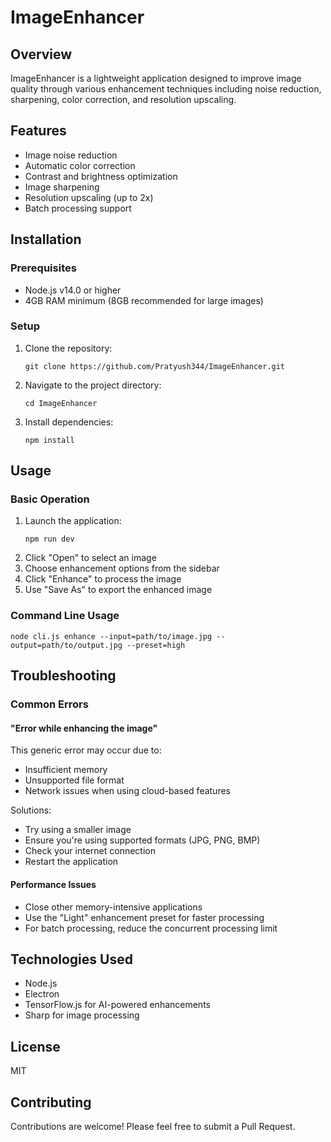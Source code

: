 # ImageEnhancer

## Overview

ImageEnhancer is a lightweight application designed to improve image quality through various enhancement techniques including noise reduction, sharpening, color correction, and resolution upscaling.

## Features

- Image noise reduction
- Automatic color correction
- Contrast and brightness optimization
- Image sharpening
- Resolution upscaling (up to 2x)
- Batch processing support

## Installation

### Prerequisites

- Node.js v14.0 or higher
- 4GB RAM minimum (8GB recommended for large images)

### Setup

1. Clone the repository:
   ```
   git clone https://github.com/Pratyush344/ImageEnhancer.git
   ```
2. Navigate to the project directory:
   ```
   cd ImageEnhancer
   ```
3. Install dependencies:
   ```
   npm install
   ```

## Usage

### Basic Operation

1. Launch the application:
   ```
   npm run dev
   ```
2. Click "Open" to select an image
3. Choose enhancement options from the sidebar
4. Click "Enhance" to process the image
5. Use "Save As" to export the enhanced image

### Command Line Usage

```
node cli.js enhance --input=path/to/image.jpg --output=path/to/output.jpg --preset=high
```

## Troubleshooting

### Common Errors

#### "Error while enhancing the image"

This generic error may occur due to:

- Insufficient memory
- Unsupported file format
- Network issues when using cloud-based features

Solutions:

- Try using a smaller image
- Ensure you're using supported formats (JPG, PNG, BMP)
- Check your internet connection
- Restart the application

#### Performance Issues

- Close other memory-intensive applications
- Use the "Light" enhancement preset for faster processing
- For batch processing, reduce the concurrent processing limit

## Technologies Used

- Node.js
- Electron
- TensorFlow.js for AI-powered enhancements
- Sharp for image processing

## License

MIT

## Contributing

Contributions are welcome! Please feel free to submit a Pull Request.

